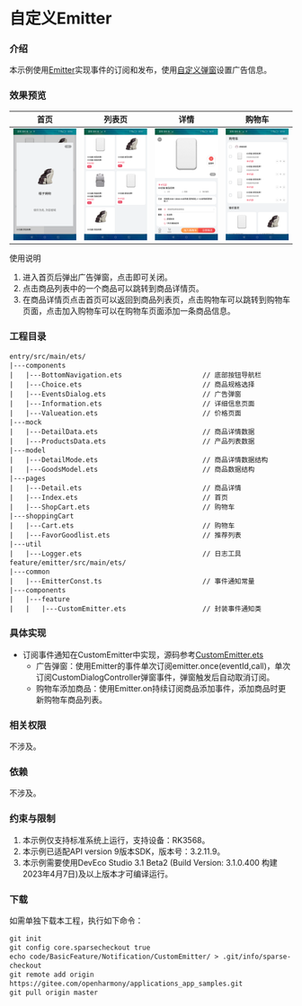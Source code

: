 # 自定义Emitter

### 介绍

本示例使用[Emitter](https://gitee.com/openharmony/docs/blob/master/zh-cn/application-dev/reference/apis/js-apis-emitter.md)实现事件的订阅和发布，使用[自定义弹窗](https://gitee.com/openharmony/docs/blob/master/zh-cn/application-dev/reference/arkui-ts/ts-methods-custom-dialog-box.md)设置广告信息。

### 效果预览

|首页|列表页|详情|购物车|
|-------|-------|-------|-------|
|![ads_dialog](screenshots/device/ads_dialog.png)|![goods_list](screenshots/device/goods_list.png)|![good_detail](screenshots/device/good_detail.png)|![shopping_cart](screenshots/device/shopping_cart.png)|

使用说明
1. 进入首页后弹出广告弹窗，点击即可关闭。
2. 点击商品列表中的一个商品可以跳转到商品详情页。
3. 在商品详情页点击首页可以返回到商品列表页，点击购物车可以跳转到购物车页面，点击加入购物车可以在购物车页面添加一条商品信息。

### 工程目录
```
entry/src/main/ets/
|---components
|   |---BottomNavigation.ets                    // 底部按钮导航栏
|   |---Choice.ets                              // 商品规格选择
|   |---EventsDialog.ets                        // 广告弹窗
|   |---Information.ets                         // 详细信息页面
|   |---Valueation.ets                          // 价格页面
|---mock
|   |---DetailData.ets                          // 商品详情数据
|   |---ProductsData.ets                        // 产品列表数据
|---model
|   |---DetailMode.ets                          // 商品详情数据结构
|   |---GoodsModel.ets                          // 商品数据结构
|---pages
|   |---Detail.ets                              // 商品详情
|   |---Index.ets                               // 首页
|   |---ShopCart.ets                            // 购物车
|---shoppingCart
|   |---Cart.ets                                // 购物车
|   |---FavorGoodlist.ets                       // 推荐列表
|---util
|   |---Logger.ets                              // 日志工具
feature/emitter/src/main/ets/
|---common
|   |---EmitterConst.ts                         // 事件通知常量
|---components
|   |---feature
|   |   |---CustomEmitter.ets                   // 封装事件通知类
```

### 具体实现
+ 订阅事件通知在CustomEmitter中实现，源码参考[CustomEmitter.ets](feature/emitter/src/main/ets/components/feature/CustomEmitter.ets)
  + 广告弹窗：使用Emitter的事件单次订阅emitter.once(eventId,call)，单次订阅CustomDialogController弹窗事件，弹窗触发后自动取消订阅。
  + 购物车添加商品：使用Emitter.on持续订阅商品添加事件，添加商品时更新购物车商品列表。

### 相关权限

不涉及。

### 依赖

不涉及。

### 约束与限制

1. 本示例仅支持标准系统上运行，支持设备：RK3568。
2. 本示例已适配API version 9版本SDK，版本号：3.2.11.9。
3. 本示例需要使用DevEco Studio 3.1 Beta2 (Build Version: 3.1.0.400 构建 2023年4月7日)及以上版本才可编译运行。

### 下载
如需单独下载本工程，执行如下命令：

```
git init
git config core.sparsecheckout true
echo code/BasicFeature/Notification/CustomEmitter/ > .git/info/sparse-checkout
git remote add origin https://gitee.com/openharmony/applications_app_samples.git
git pull origin master
```